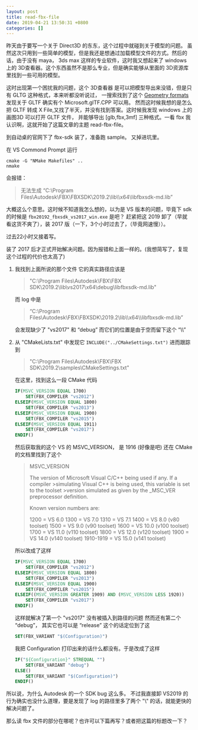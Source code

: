 ```yaml
---
layout: post
title: read-fbx-file
date: 2019-04-21 13:50:31 +0800
categories: []
---
```


昨天由于要写一个关于 Direct3D 的东东，这个过程中就碰到关于模型的问题。
虽然这次只用到一些简单的模型，但是我还是想通过加载模型文件的方式。然后的话，由于没有 maya， 3ds max 这样的专业软件，这时我又想起来了 windows 上的 3D查看器。这个东西虽然不是那么专业，但是确实能够从里面的 3D资源库 里找到一些可用的模型。

这时出现第一个困扰我的问题，这个 3D查看器 是可以把模型导出来没错，但是只有 GLTG 这种格式，本来听都没听说过， 一搜索找到了这个 [Geometry formats](https://github.com/Microsoft/DirectXMesh/wiki/Geometry-formats)
发现关于 GLTF 确实有个 Microsoft.glTF.CPP 可以用。 然而这时候我想的是怎么把  GLTF 转成 X File,又找了半天，并没有找到答案。这时候我发现 windows 上的 画图3D 可以打开 GLTF 文件， 并能够导出 [glb,fbx,3mf] 三种格式。一看 fbx 我认识啊，这就开始了这篇文章的主题 read-fbx-file。

到自动桌的官网下了 fbx-sdk 装了，准备跑 sample。 又掉进坑里。

在 VS Commond Prompt 运行

```shell
cmake -G "NMake Makefiles" ..
nmake
```

会报错：

> 无法生成 “C:\Program Files\Autodesk\FBX\FBXSDK\2019.2\lib\\\x64\\libfbxsdk-md.lib”

 大概这么个意思。这时候不知道我怎么想的，以为是 VS 版本的问题，毕竟下 sdk 的时候是 `fbx20192_fbxsdk_vs2017_win.exe` 是吧？
赶紧把这 2019 卸了（早就看这货不爽了），装 2017 版（一下，3个小时过去了，（毕竟网速慢））。

过去22小时又接着写。

装了 2017 后才正式开始解决问题。因为报错和上面一样的。(我想简写了，复现这个过程的代价也太高了)

1. 我找到上面所说的那个文件 它的真实路径应该是 

    > "C:\Program Files\Autodesk\FBX\FBX SDK\2019.2\lib\vs2017\x64\debug\libfbxsdk-md.lib"

    而 log 中是

    > “C:\Program Files\Autodesk\FBX\FBXSDK\2019.2\lib\\\x64\\\libfbxsdk-md.lib”

    会发现缺少了 "vs2017" 和 “debug” 而它们的位置是由于空而留下这个 “\\\”

2. 从 "CMakeLists.txt" 中发现它 `INCLUDE("../CMakeSettings.txt")` 进而跟踪到 

    > "C:\Program Files\Autodesk\FBX\FBX SDK\2019.2\samples\CMakeSettings.txt"

    在这里，找到这么一段 CMake 代码

    ```cmake
    IF(MSVC_VERSION EQUAL 1700)
        SET(FBX_COMPILER "vs2012")
    ELSEIF(MSVC_VERSION EQUAL 1800)
        SET(FBX_COMPILER "vs2013")
    ELSEIF(MSVC_VERSION EQUAL 1900)
        SET(FBX_COMPILER "vs2015")
    ELSEIF(MSVC_VERSION EQUAL 1911)
        SET(FBX_COMPILER "vs2017")
    ENDIF()
    ```

    然后获取我的这个 VS 的 MSVC_VERSION， 是 1916 (好像是吧)
    还在 CMake 的文档里找到了这个

    > MSVC_VERSION
    >
    > The version of Microsoft Visual C/C++ being used if any. If a compiler >simulating Visual C++ is being used, this variable is set to the toolset >version simulated as given by the _MSC_VER preprocessor definition.
    >
    > Known version numbers are:
    >
    > 1200      = VS  6.0
    > 1300      = VS  7.0
    > 1310      = VS  7.1
    > 1400      = VS  8.0 (v80 toolset)
    > 1500      = VS  9.0 (v90 toolset)
    > 1600      = VS 10.0 (v100 toolset)
    > 1700      = VS 11.0 (v110 toolset)
    > 1800      = VS 12.0 (v120 toolset)
    > 1900      = VS 14.0 (v140 toolset)
    > 1910-1919 = VS 15.0 (v141 toolset)

    所以改成了这样

    ```cmake
    IF(MSVC_VERSION EQUAL 1700)
        SET(FBX_COMPILER "vs2012")
    ELSEIF(MSVC_VERSION EQUAL 1800)
        SET(FBX_COMPILER "vs2013")
    ELSEIF(MSVC_VERSION EQUAL 1900)
        SET(FBX_COMPILER "vs2015")
    ELSEIF((MSVC_VERSION GREATER 1909) AND (MSVC_VERSION LESS 1920))
        SET(FBX_COMPILER "vs2017")
    ENDIF()
    ```

    这样就解决了第一个 "vs2017" 没有被插入到路径的问题 然而还有第二个 “debug”， 其实它也可以是 “release”
    这个的话定位到了这

    ```cmake
    SET(FBX_VARIANT "$(Configuration)")
    ```
    
    我把 Configuration 打印出来的话什么都没有。于是改成了这样

    ```cmake
    IF("${Configuration}" STREQUAL "")
        SET(FBX_VARIANT "debug")
    ELSE()
        SET(FBX_VARIANT "$(Configuration)")
    ENDIF()
    ```

    

所以说，为什么 Autodesk 的一个 SDK bug 这么多。
不过我直接卸 VS2019 的行为确实也没什么道理，要是发现了 log 的路径里多了两个 "\\" 的话，就能更快的解决问题了。

那么读 fbx 文件的部分在哪呢？也许可以下篇再写？或者把这篇的标题改一下？
